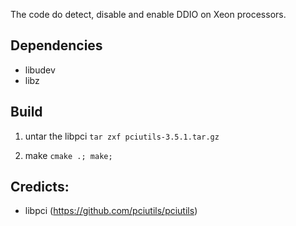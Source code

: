 The code do detect, disable and enable DDIO on Xeon processors.

## Dependencies
- libudev
- libz

## Build 

1. untar the libpci
`tar zxf pciutils-3.5.1.tar.gz`

2. make
`cmake .; make;`

## Credicts: 
- libpci (https://github.com/pciutils/pciutils)
